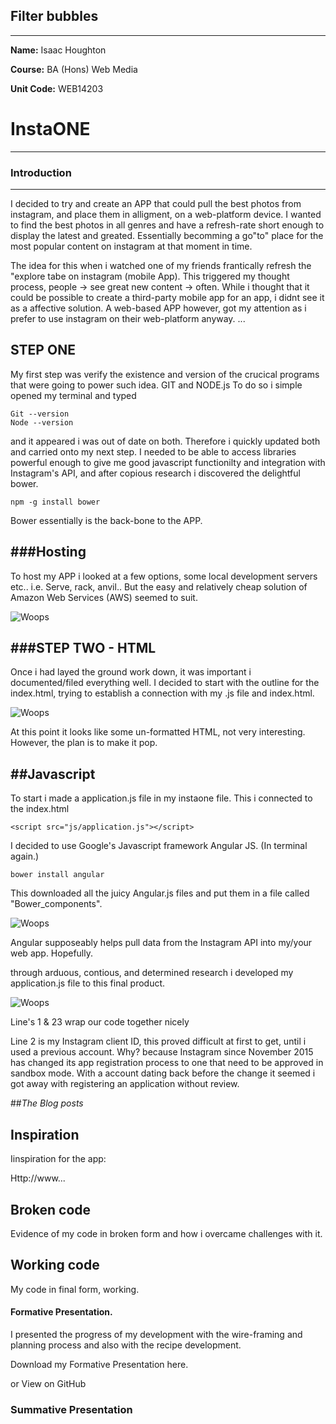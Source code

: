 ## Filter bubbles
---

**Name:** Isaac Houghton

**Course:** BA (Hons) Web Media

**Unit Code:** WEB14203

# InstaONE
----
### Introduction
----
I decided to try and create an APP that could pull the best photos from instagram, and place them in alligment, on a web-platform device. I wanted to find the best photos in all genres and have a refresh-rate short enough to display the latest and greated. Essentially becomming a go"to" place for the most popular content on instagram at that moment in time.

The idea for this when i watched one of my friends frantically refresh the "explore tabe on instagram (mobile App). This triggered my thought process, people -> see great new content -> often. While i thought that it could be possible to create a third-party mobile app for an app, i didnt see it as a affective solution. A web-based APP however, got my attention as i prefer to use instagram on their web-platform anyway.
...

STEP ONE 
----
My first step was verify the existence and version of the crucical programs that were going to power such idea. GIT and NODE.js 
To do so i simple opened my terminal and typed
```
Git --version
Node --version 
```
and it appeared i was out of date on both. Therefore i quickly updated both and carried onto my next step. I needed to be able to access libraries powerful enough to give me good javascript functionilty and integration with Instagram's API, and after copious research i discovered the delightful bower. 
```
npm -g install bower
```
Bower essentially is the back-bone to the APP.

###Hosting
----
To host my APP i looked at a few options, some local development servers etc.. i.e. Serve, rack, anvil..
But the easy and relatively cheap solution of Amazon Web Services (AWS) seemed to suit.


![Woops](http://www.knd.com.au/wp-content/uploads/aws.png)

###STEP TWO - HTML 
----
Once i had layed the ground work down, it was important i documented/filed everything well. I decided to start with the outline for the index.html, trying to establish a connection with my .js file and index.html.

![Woops](http://i68.tinypic.com/6zc009.png)

At this point it looks like some un-formatted HTML, not very interesting. However, the plan is to make it pop.

##Javascript 
----

To start i made a application.js file in my instaone file. This i connected to the index.html
```
<script src="js/application.js"></script>
```
I decided to use Google's Javascript framework Angular JS. (In terminal again.)
```
bower install angular
```
This downloaded all the juicy Angular.js files and put them in a file called "Bower_components".

![Woops](http://i63.tinypic.com/1qpojd.png)

Angular supposeably helps pull data from the Instagram API into my/your web app. Hopefully.

through arduous, contious, and determined research i developed my application.js file to this final product.

![Woops](http://i65.tinypic.com/qo9ceo.png)

Line's 1 & 23 wrap our code together nicely

Line 2 is my Instagram client ID, this proved difficult at first to get, until i used a previous account. Why? because Instagram since November 2015 has changed its app registration process to one that need to be approved in sandbox mode. With a account dating back before the change it seemed i got away with registering an application without review. 






##*The Blog posts*


## Inspiration

Iinspiration for the app:

Http://www...

## Broken code

Evidence of my code in broken form and how i overcame challenges with it.

## Working code

My code in final form, working.

#### Formative Presentation.

I presented the progress of my development with the wire-framing and planning process and also with the recipe development.

Download my Formative Presentation here.

or View on GitHub

### Summative Presentation
